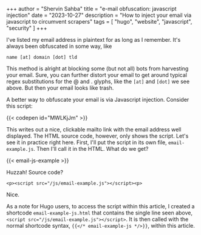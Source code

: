 +++
author = "Shervin Sahba"
title = "e-mail obfuscation: javascript injection"
date = "2023-10-27"
description = "How to inject your email via javascript to circumvent scrapers"
tags = [
    "hugo",
    "website",
    "javascript",
    "security"
]
+++

I've listed my email address in plaintext for as long as I remember. It's always been obfuscated in some way, like

    name [at] domain [dot] tld

This method is alright at blocking some (but not all) bots from harvesting your email. Sure, you can further distort your email to get around typical regex substitutions for the @ and . glyphs, like the `[at]` and `[dot]` we see above. But then your email looks like trash.

A better way to obfuscate your email is via Javascript injection. Consider this script:

{{< codepen id="MWLKjJm" >}}

This writes out a nice, clickable mailto link with the email address well displayed. The HTML source code, however, only shows the script. Let's see it in practice right here. First, I'll put the script in its own file, `email-example.js`. Then I'll call it in the HTML. What do we get?

{{< email-js-example >}}

Huzzah! Source code?

    <p><script src="/js/email-example.js"></script><p>

Nice.

As a note for Hugo users, to access the script within this article, I created a shortcode `email-example-js.html` that contains the single line seen above, `<script src="/js/email-example.js"></script>`. It is then called with the normal shortcode syntax, `{{</* email-example-js */>}}`, within this article.

